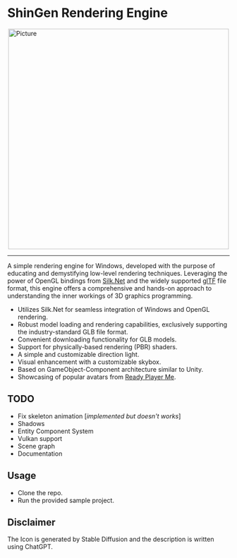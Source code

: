# ShinGen Rendering Engine 
<img src="https://user-images.githubusercontent.com/1121080/215097298-04cefedf-b73c-480f-8453-ecff7cd916d9.png" 
        alt="Picture" 
        width="500" 
        height="500" 
        style="display: block; margin: 0 auto" />
***        
A simple rendering engine for Windows, developed with the purpose of educating and demystifying low-level rendering techniques. Leveraging the power of OpenGL bindings from [Silk.Net](https://github.com/dotnet/Silk.NET/) and the widely supported [glTF](https://www.khronos.org/gltf/) file format, this engine offers a comprehensive and hands-on approach to understanding the inner workings of 3D graphics programming.

- Utilizes Silk.Net for seamless integration of Windows and OpenGL rendering.
- Robust model loading and rendering capabilities, exclusively supporting the industry-standard GLB file format.
- Convenient downloading functionality for GLB models.
- Support for physically-based rendering (PBR) shaders.
- A simple and customizable direction light.
- Visual enhancement with a customizable skybox.
- Based on GameObject-Component architecture similar to Unity.
- Showcasing of popular avatars from [Ready Player Me](https://readyplayer.me/).

## TODO
- Fix skeleton animation [*implemented but doesn't works*]
- Shadows
- Entity Component System
- Vulkan support
- Scene graph
- Documentation

## Usage
- Clone the repo.
- Run the provided sample project.

## Disclaimer
The Icon is generated by Stable Diffusion and the description is written using ChatGPT.
